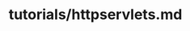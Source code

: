 ---
title: tutorials/httpservlets.md
showAuthorInfo: false
redirect_path: https://kotlinlang.org/docs/httpservlets.html
---
